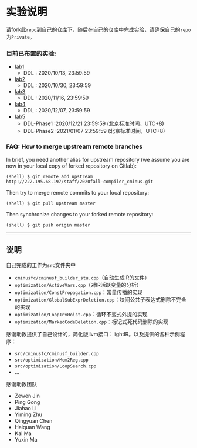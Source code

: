 # 实验说明
请fork此`repo`到自己的仓库下，随后在自己的仓库中完成实验，请确保自己的`repo`为`Private`。

### 目前已布置的实验:
*   [lab1](./Documentations/lab1/README.md)
    *   DDL : 2020/10/13, 23:59:59
*   [lab2](./Documentations/lab2/README.md)
    *   DDL : 2020/10/30, 23:59:59
*   [lab3](./Documentations/lab3/README.md)
    *   DDL : 2020/11/16, 23:59:59
*   [lab4](./Documentations/lab4/README.md)
    *   DDL : 2020/12/07, 23:59:59
*   [lab5](./Documentations/lab5/README.md)
    *   DDL-Phase1 :2020/12/21 23:59:59 (北京标准时间，UTC+8)  
    *   DDL-Phase2 :2021/01/07 23:59:59 (北京标准时间，UTC+8) 
### FAQ: How to merge upstream remote branches
In brief, you need another alias for upstream repository (we assume you are now in your local copy of forked repository on Gitlab):
```
(shell) $ git remote add upstream http://222.195.68.197/staff/2020fall-compiler_cminus.git
```
Then try to merge remote commits to your local repository:
```
(shell) $ git pull upstream master
```
Then synchronize changes to your forked remote repository:
```
(shell) $ git push origin master
```

----

## 说明

自己完成的工作为`src`文件夹中
- `cminusfc/cminusf_builder_stu.cpp`（自动生成IR的文件）
- `optimization/ActiveVars.cpp`（对IR活跃变量的分析）
- `optimization/ConstPropagation.cpp`：常量传播的实现
- `optimization/GlobalSubExprDeletion.cpp`：块间公共子表达式删除不完全的实现
- `optimization/LoopInvHoist.cpp`：循环不变式外提的实现
- `optimization/MarkedCodeDeletion.cpp`：标记式死代码删除的实现

感谢助教提供了自己设计的，简化版llvm接口：lightIR。以及提供的各种示例程序：
- `src/cminusfc/cminusf_builder.cpp`
- `src/optimization/Mem2Reg.cpp`
- `src/optimization/LoopSearch.cpp`
- ...

感谢助教团队
- Zewen Jin
- Ping Gong
- Jiahao Li
- Yiming Zhu
- Qingyuan Chen
- Haiquan Wang
- Kai Ma
- Yuxin Ma